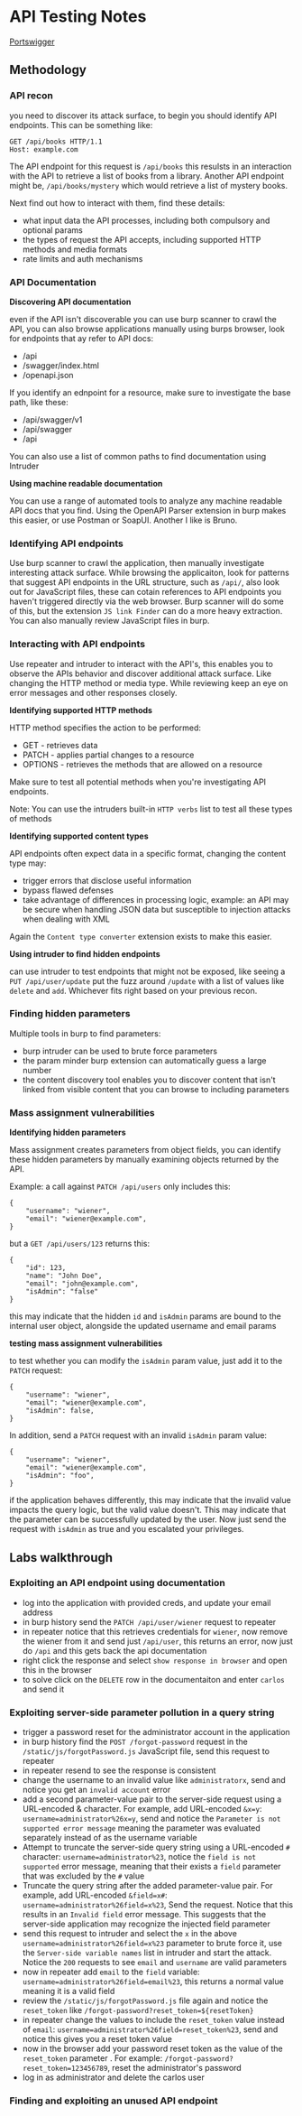 # API Testing Notes

[Portswigger](https://portswigger.net/web-security/api-testing)

## Methodology

### API recon

you need to discover its attack surface, to begin you should identify API endpoints. This can be something like: 

```
GET /api/books HTTP/1.1
Host: example.com
```

The API endpoint for this request is `/api/books` this resulsts in an interaction with the API to retrieve a list of books from a library. Another API endpoint might be, `/api/books/mystery` which would retrieve a list of mystery books.

Next find out how to interact with them, find these details:
- what input data the API processes, including both compulsory and optional params
- the types of request the API accepts, including supported HTTP methods and media formats
- rate limits and auth mechanisms

### API Documentation

**Discovering API documentation**

even if the API isn't discoverable you can use burp scanner to crawl the API, you can also browse applications manually using burps browser, look for endpoints that ay refer to API docs: 
- /api
- /swagger/index.html
- /openapi.json

If you identify an ednpoint for a resource, make sure to investigate the base path, like these:
- /api/swagger/v1
- /api/swagger
- /api

You can also use a list of common paths to find documentation using Intruder

**Using machine readable documentation**

You can use a range of automated tools to analyze any machine readable API docs that you find. Using the OpenAPI Parser extension in burp makes this easier, or use Postman or SoapUI. Another I like is Bruno.

### Identifying API endpoints

Use burp scanner to crawl the application, then manually investigate interesting attack surface. While browsing the applicaiton, look for patterns that suggest API endpoints in the URL structure, such as `/api/`, also look out for JavaScript files, these can cotain references to API endpoints you haven't triggered directly via the web browser. Burp scanner will do some of this, but the extension `JS link Finder` can do a more heavy extraction. You can also manually review JavaScript files in burp.

### Interacting with API endpoints

Use repeater and intruder to interact with the API's, this enables you to observe the APIs behavior and discover additional attack surface. Like changing the HTTP method or media type. While reviewing keep an eye on error messages and other responses closely. 

**Identifying supported HTTP methods**

HTTP method specifies the action to be performed:
- GET - retrieves data
- PATCH - applies partial changes to a resource
- OPTIONS - retrieves the methods that are allowed on a resource

Make sure to test all potential methods when you're investigating API endpoints.

Note: You can use the intruders built-in `HTTP verbs` list to test all these types of methods

**Identifying supported content types**

API endpoints often expect data in a specific format, changing the content type may:
- trigger errors that disclose useful information
- bypass flawed defenses
- take advantage of differences in processing logic, example: an API may be secure when handling JSON data but susceptible to injection attacks when dealing with XML

Again the `Content type converter` extension exists to make this easier.

**Using intruder to find hidden endpoints**

can use intruder to test endpoints that might not be exposed, like seeing a `PUT /api/user/update` put the fuzz around `/update` with a list of values like `delete` and `add`. Whichever fits right based on your previous recon. 

### Finding hidden parameters

Multiple tools in burp to find parameters:
- burp intruder can be used to brute force parameters
- the param minder burp extension can automatically guess a large number
- the content discovery tool enables you to discover content that isn't linked from visible content that you can browse to including parameters

### Mass assignment vulnerabilities

**Identifying hidden parameters**

Mass assignment creates parameters from object fields, you can identify these hidden parameters by manually examining objects returned by the API.

Example: a call against `PATCH /api/users` only includes this:

```
{
    "username": "wiener",
    "email": "wiener@example.com",
}
```

but a `GET /api/users/123` returns this:

```
{
    "id": 123,
    "name": "John Doe",
    "email": "john@example.com",
    "isAdmin": "false"
}
```

this may indicate that the hidden `id` and `isAdmin` params are bound to the internal user object, alongside the updated username and email params

**testing mass assignment vulnerabilities**

to test whether you can modify the `isAdmin` param value, just add it to the `PATCH` request:

```
{
    "username": "wiener",
    "email": "wiener@example.com",
    "isAdmin": false,
}
```

In addition, send a `PATCH` request with an invalid `isAdmin` param value:

```
{
    "username": "wiener",
    "email": "wiener@example.com",
    "isAdmin": "foo",
}
```

if the application behaves differently, this may indicate that the invalid value impacts the query logic, but the valid value doesn't. This may indicate that the parameter can be successfully updated by the user. Now just send the request with `isAdmin` as true and you escalated your privileges.


## Labs walkthrough

### Exploiting an API endpoint using documentation

- log into the application with provided creds, and update your email address
- in burp history send the `PATCH /api/user/wiener` request to repeater
- in repeater notice that this retrieves credentials for `wiener`, now remove the wiener from it and send just `/api/user`, this returns an error, now just do `/api` and this gets back the api documentation
- right click the response and select `show response in browser` and open this in the browser
- to solve click on the `DELETE` row in the documentaiton and enter `carlos` and send it

### Exploiting server-side parameter pollution in a query string

- trigger a password reset for the administrator account in the application
- in burp history find the `POST /forgot-password` request in the `/static/js/forgotPassword.js` JavaScript file, send this request to repeater
- in repeater resend to see the response is consistent
- change the username to an invalid value like `administratorx`, send and notice you get an `invalid account` error
- add a second parameter-value pair to the server-side request using a URL-encoded & character. For example, add URL-encoded `&x=y`: `username=administrator%26x=y`, send and notice the `Parameter is not supported error message` meaning the parameter was evaluated separately instead of as the username variable
- Attempt to truncate the server-side query string using a URL-encoded `#` character: `username=administrator%23`, notice the `field is not supported` error message, meaning that their exists a `field` parameter that was excluded by the `#` value
- Truncate the query string after the added parameter-value pair. For example, add URL-encoded `&field=x#`: `username=administrator%26field=x%23`, Send the request. Notice that this results in an `Invalid field` error message. This suggests that the server-side application may recognize the injected field parameter
- send this request to intruder and select the `x` in the above `username=administrator%26field=x%23` parameter to brute force it, use the `Server-side variable names` list in intruder and start the attack. Notice the `200` requests to see `email` and `username` are valid parameters
- now in repeater add `email` to the `field` variable: `username=administrator%26field=email%23`, this returns a normal value meaning it is a valid field
- review the `/static/js/forgotPassword.js` file again and notice the `reset_token` like `/forgot-password?reset_token=${resetToken}`
- in repeater change the values to include the `reset_token` value instead of `email`: `username=administrator%26field=reset_token%23`, send and notice this gives you a reset token value
- now in the browser add your password reset token as the value of the `reset_token` parameter . For example: `/forgot-password?reset_token=123456789`, reset the administrator's password
- log in as administrator and delete the carlos user

### Finding and exploiting an unused API endpoint






























